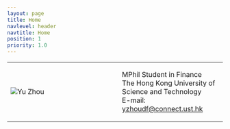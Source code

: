 ```yaml
---
layout: page
title: Home
navlevel: header
navtitle: Home
position: 1
priority: 1.0
---
```


<table cellspacing="0" border="0" align="center">
    <tr>
         <td width="45%" align="left" valign="center">
         <img border="0" src="{{ site.baseurl }}/assets/images/me.png" alt="Yu Zhou">
         </td>
         <td width="2%"></td>
         <td width="45%" align="left" valign="center">
            <p>
            	MPhil Student in Finance<br>
				The Hong Kong University of Science and Technology<br>
				E-mail: <a href="mailto: yzhoudf@connect.ust.hk">yzhoudf@connect.ust.hk</a><br>
            </p>
        </td>
     </tr>
</table>
